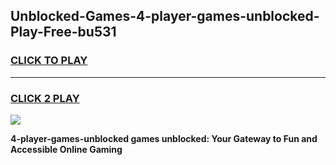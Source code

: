 
## Unblocked-Games-4-player-games-unblocked-Play-Free-bu531
<h3>
<a href="https://premium76.site?title=4-player-games-unblocked&ref=22A">CLICK TO PLAY</a></h3>
<hr>

<h3>
<a href="https://premium76.site?title=4-player-games-unblocked&ref=22A">CLICK 2 PLAY</a>
  
</h3>

<a href="https://premium76.site?title=4-player-games-unblocked&ref=22A"><img src="https://clearcache.store/games.png"></a>


**4-player-games-unblocked games unblocked: Your Gateway to Fun and Accessible Online Gaming**
